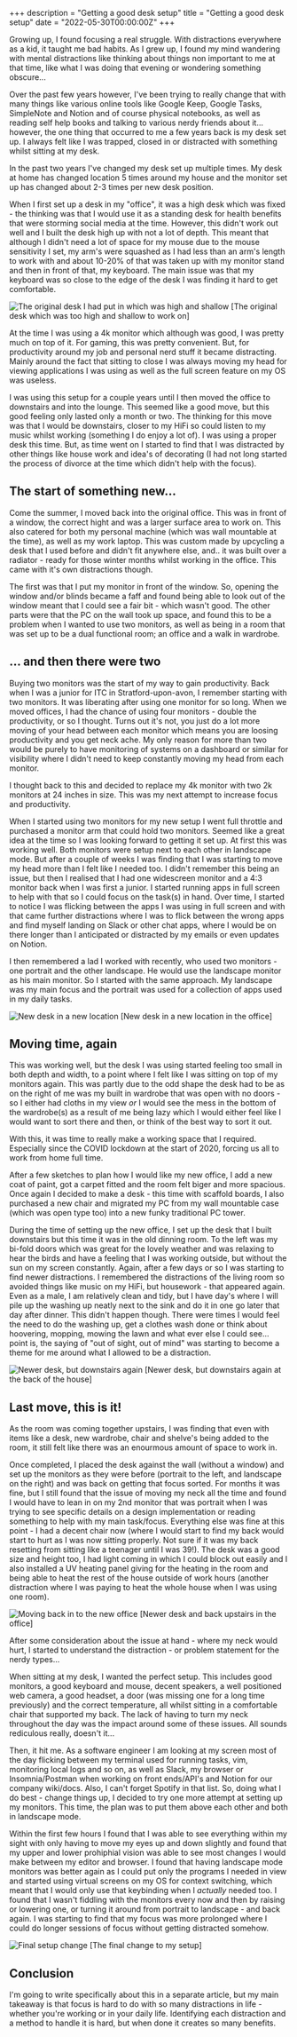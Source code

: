 +++
description = "Getting a good desk setup"
title = "Getting a good desk setup"
date = "2022-05-30T00:00:00Z"
+++

Growing up, I found focusing a real struggle. With distractions everywhere as a kid, it taught me bad habits. As I grew up, I found my mind wandering with mental distractions like thinking about things non important to me at that time, like what I was doing that evening or wondering something obscure...

Over the past few years however, I've been trying to really change that with many things like various online tools like Google Keep, Google Tasks, SimpleNote and Notion and of course physical notebooks, as well as reading self help books and talking to various nerdy friends about it... however, the one thing that occurred to me a few years back is my desk set up. I always felt like I was trapped, closed in or distracted with something whilst sitting at my desk.

In the past two years I've changed my desk set up multiple times. My desk at home has changed location 5 times around my house and the monitor set up has changed about 2-3 times per new desk position.

When I first set up a desk in my "office", it was a high desk which was fixed - the thinking was that I would use it as a standing desk for health benefits that were storming social media at the time. However, this didn't work out well and I built the desk high up with not a lot of depth. This meant that although I didn't need a lot of space for my mouse due to the mouse sensitivity I set, my arm's were squashed as I had less than an arm's length to work with and about 10-20% of that was taken up with my monitor stand and then in front of that, my keyboard. The main issue was that my keyboard was so close to the edge of the desk I was finding it hard to get comfortable.

![The original desk I had put in which was high and shallow](/img/posts/getting-a-good-desk-setup/original-desk-location.jpg)
[The original desk which was too high and shallow to work on]

At the time I was using a 4k monitor which although was good, I was pretty much on top of it. For gaming, this was pretty convenient. But, for productivity around my job and personal nerd stuff it became distracting.  Mainly around the fact that sitting to close I was always moving my head for viewing applications I was using as well as the full screen feature on my OS was useless.

I was using this setup for a couple years until I then moved the office to downstairs and into the lounge. This seemed like a good move, but this good feeling only lasted only a month or two. The thinking for this move was that I would be downstairs, closer to my HiFi so could listen to my music whilst working (something I do enjoy a lot of). I was using a proper desk this time. But, as time went on I started to find that I was distracted by other things like house work and idea's of decorating (I had not long started the process of divorce at the time which didn't help with the focus).

## The start of something new...

Come the summer, I moved back into the original office. This was in front of a window, the correct hight and was a larger surface area to work on. This also catered for both my personal machine (which was wall mountable at the time), as well as my work laptop. This was custom made by upcycling a desk that I used before and didn't fit anywhere else, and.. it was built over a radiator - ready for those winter months whilst working in the office. This came with it's own distractions though.

The first was that I put my monitor in front of the window. So, opening the window and/or blinds became a faff and found being able to look out of the window meant that I could see a fair bit - which wasn't good. The other parts were that the PC on the wall took up space, and found this to be a problem when I wanted to use two monitors, as well as being in a room that was set up to be a dual functional room; an office and a walk in wardrobe.

## ... and then there were two

Buying two monitors was the start of my way to gain productivity. Back when I was a junior for ITC in Stratford-upon-avon, I remember starting with two monitors. It was liberating after using one monitor for so long. When we moved offices, I had the chance of using four monitors - double the productivity, or so I thought. Turns out it's not, you just do a lot more moving of your head between each monitor which means you are loosing productivity and you get neck ache. My only reason for more than two would be purely to have monitoring of systems on a dashboard or similar for visibility where I didn't need to keep constantly moving my head from each monitor.

I thought back to this and decided to replace my 4k monitor with two 2k monitors at 24 inches in size. This was my next attempt to increase focus and productivity.

When I started using two monitors for my new setup I went full throttle and purchased a monitor arm that could hold two monitors. Seemed like a great idea at the time so I was looking forward to getting it set up. At first this was working well. Both monitors were setup next to each other in landscape mode. But after a couple of weeks I was finding that I was starting to move my head more than I felt like I needed too. I didn't remember this being an issue, but then I realised that I had one widescreen monitor and a 4:3 monitor back when I was first a junior. I started running apps in full screen to help with that so I could focus on the task(s) in hand. Over time, I started to notice I was flicking between the apps I was using in full screen and with that came further distractions where I was to flick between the wrong apps and find myself landing on Slack or other chat apps, where I would be on there longer than I anticipated or distracted by my emails or even updates on Notion.

I then remembered a lad I worked with recently, who used two monitors - one portrait and the other landscape. He would use the landscape monitor as his main monitor. So I started with the same approach. My landscape was my main focus and the portrait was used for a collection of apps used in my daily tasks.

![New desk in a new location](/img/posts/getting-a-good-desk-setup/new-homemade-desk-in-new-location.jpg)
[New desk in a new location in the office]

## Moving time, again

This was working well, but the desk I was using started feeling too small in both depth and width, to a point where I felt like I was sitting on top of my monitors again. This was partly due to the odd shape the desk had to be as on the right of me was my built in wardrobe that was open with no doors - so I either had cloths in my view _or_ I would see the mess in the bottom of the wardrobe(s) as a result of me being lazy which I would either feel like I would want to sort there and then, or think of the best way to sort it out.

With this, it was time to really make a working space that I required. Especially since the COVID lockdown at the start of 2020, forcing us all to work from home full time.

After a few sketches to plan how I would like my new office, I add a new coat of paint, got a carpet fitted and the room felt biger and more spacious. Once again I decided to make a desk - this time with scaffold boards, I also purchased a new chair and migrated my PC from my wall mountable case (which was open type too) into a new funky traditional PC tower.

During the time of setting up the new office, I set up the desk that I built downstairs but this time it was in the old dinning room. To the left was my bi-fold doors which was great for the lovely weather and was relaxing to hear the birds and have a feeling that I was working outside, but without the sun on my screen constantly. Again, after a few days or so I was starting to find newer distractions. I remembered the distractions of the living room so avoided things like music on my HiFi, but housework - that appeared again. Even as a male, I am relatively clean and tidy, but I have day's where I will pile up the washing up neatly next to the sink and do it in one go later that day after dinner. This didn't happen though. There were times I would feel the need to do the washing up, get a clothes wash done or think about hoovering, mopping, mowing the lawn and what ever else I could see... point is, the saying of "out of sight, out of mind" was starting to become a theme for me around what I allowed to be a distraction.

![Newer desk, but downstairs again](/img/posts/getting-a-good-desk-setup/new-desk-downstairs.jpg)
[Newer desk, but downstairs again at the back of the house]

## Last move, this is it!

As the room was coming together upstairs, I was finding that even with items like a desk, new wardrobe, chair and shelve's being added to the room, it still felt like there was an enourmous amount of space to work in.

Once completed, I placed the desk against the wall (without a window) and set up the monitors as they were before (portrait to the left, and landscape on the right) and was back on getting that focus sorted. For months it was fine, but I still found that the issue of moving my neck all the time and found I would have to lean in on my 2nd monitor that was portrait when I was trying to see specific details on a design implementation or reading something to help with my main task/focus. Everything else was fine at this point - I had a decent chair now (where I would start to find my back would start to hurt as I was now sitting properly. Not sure if it was my back resetting from sitting like a teenager until I was 39!). The desk was a good size and height too, I had light coming in which I could block out easily and I also installed a UV heating panel giving for the heating in the room and being able to heat the rest of the house outside of work hours (another distraction where I was paying to heat the whole house when I was using one room).

![Moving back in to the new office](/img/posts/getting-a-good-desk-setup/new-office-setup.jpg)
[Newer desk and back upstairs in the office]

After some consideration about the issue at hand - where my neck would hurt, I started to understand the distraction - or problem statement for the nerdy types...

When sitting at my desk, I wanted the perfect setup. This includes good monitors, a good keyboard and mouse, decent speakers, a well positioned web camera, a good headset, a door (was missing one for a long time previously) and the correct temperature, all whilst sitting in a comfortable chair that supported my back. The lack of having to turn my neck throughout the day was the impact around some of these issues. All sounds rediculous really, doesn't it...

Then, it hit me. As a software engineer I am looking at my screen most of the day flicking between my terminal used for running tasks, vim, monitoring local logs and so on, as well as Slack, my browser or Insomnia/Postman when working on front ends/API's and Notion for our company wiki/docs. Also, I can't forget Spotify in that list. So, doing what I do best - change things up, I decided to try one more attempt at setting up my monitors. This time, the plan was to put them above each other and both in landscape mode.

Within the first few hours I found that I was able to see everything within my sight with only having to move my eyes up and down slightly and found that my upper and lower prohiphial vision was able to see most changes I would make between my editor and browser. I found that having landscape mode monitors was better again as I could put only the programs I needed in view and started using virtual screens on my OS for context switching, which meant that I would only use that keybinding when I _actually_ needed too. I found that I wasn't fiddling with the monitors every now and then by raising or lowering one, or turning it around from portrait to landscape - and back again. I was starting to find that my focus was more prolonged where I could do longer sessions of focus without getting distracted somehow.

![Final setup change](/img/posts/getting-a-good-desk-setup/final-setup.jpg)
[The final change to my setup]

## Conclusion

I'm going to write specifically about this in a separate article, but my main takeaway is that focus is hard to do with so many distractions in life - whether you're working or in your daily life. Identifying each distraction and a method to handle it is hard, but when done it creates so many benefits.
